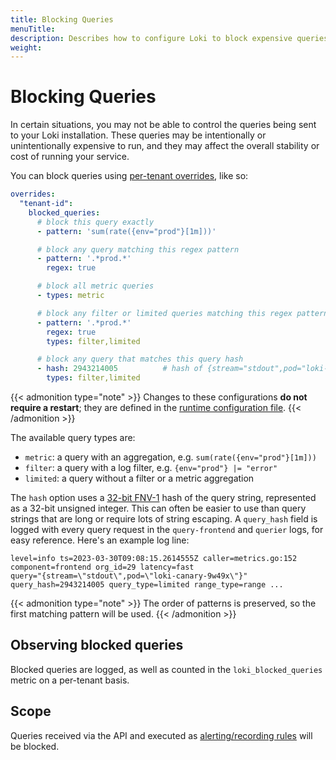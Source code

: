 ```yaml
---
title: Blocking Queries
menuTitle:  
description: Describes how to configure Loki to block expensive queries using per-tenant overrides.
weight: 
---
```

# Blocking Queries

In certain situations, you may not be able to control the queries being sent to your Loki installation. These queries
may be intentionally or unintentionally expensive to run, and they may affect the overall stability or cost of running
your service.

You can block queries using [per-tenant overrides](https://grafana.com/docs/loki/<LOKI_VERSION>/configure/#runtime-configuration-file), like so:

```yaml
overrides:
  "tenant-id":
    blocked_queries:
      # block this query exactly
      - pattern: 'sum(rate({env="prod"}[1m]))'

      # block any query matching this regex pattern 
      - pattern: '.*prod.*'
        regex: true

      # block all metric queries
      - types: metric

      # block any filter or limited queries matching this regex pattern 
      - pattern: '.*prod.*'
        regex: true
        types: filter,limited

      # block any query that matches this query hash
      - hash: 2943214005          # hash of {stream="stdout",pod="loki-canary-9w49x"}
        types: filter,limited
```
{{< admonition type="note" >}}
Changes to these configurations **do not require a restart**; they are defined in the [runtime configuration file](https://grafana.com/docs/loki/<LOKI_VERSION>/configure/#runtime-configuration-file).
{{< /admonition >}}

The available query types are:

- `metric`: a query with an aggregation, e.g. `sum(rate({env="prod"}[1m]))`
- `filter`: a query with a log filter, e.g. `{env="prod"} |= "error"`
- `limited`: a query without a filter or a metric aggregation

The `hash` option uses a [32-bit FNV-1](https://en.wikipedia.org/wiki/Fowler%E2%80%93Noll%E2%80%93Vo_hash_function) hash of the query string, represented as a 32-bit unsigned integer.
This can often be easier to use than query strings that are long or require lots of string escaping. A `query_hash` field
is logged with every query request in the `query-frontend` and `querier` logs, for easy reference. Here's an example log line:

```logfmt
level=info ts=2023-03-30T09:08:15.2614555Z caller=metrics.go:152 component=frontend org_id=29 latency=fast 
query="{stream=\"stdout\",pod=\"loki-canary-9w49x\"}" query_hash=2943214005 query_type=limited range_type=range ...
```
{{< admonition type="note" >}}
The order of patterns is preserved, so the first matching pattern will be used.
{{< /admonition >}}

## Observing blocked queries

Blocked queries are logged, as well as counted in the `loki_blocked_queries` metric on a per-tenant basis.

## Scope

Queries received via the API and executed as [alerting/recording rules](../../alert/) will be blocked.
